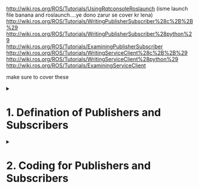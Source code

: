 http://wiki.ros.org/ROS/Tutorials/UsingRqtconsoleRoslaunch (isme launch file banana and roslaunch....ye dono zarur se cover kr lena) <br>
http://wiki.ros.org/ROS/Tutorials/WritingPublisherSubscriber%28c%2B%2B%29<br>
http://wiki.ros.org/ROS/Tutorials/WritingPublisherSubscriber%28python%29<br>
http://wiki.ros.org/ROS/Tutorials/ExaminingPublisherSubscriber<br>
http://wiki.ros.org/ROS/Tutorials/WritingServiceClient%28c%2B%2B%29<br>
http://wiki.ros.org/ROS/Tutorials/WritingServiceClient%28python%29<br>
http://wiki.ros.org/ROS/Tutorials/ExaminingServiceClient<br>

make sure to cover these

<details>
  <summary><h1>1. Defination of Publishers and Subscribers</h1></summary>
  
Message passing in ROS happens with the Publisher Subscriber Interface provided by ROS library functions. The primary mechanism for ROS nodes to exchange data is sending and receiving messages. Messages are transmitted on a topic, and each topic has a unique name in the ROS network. If a node wants to share information, it uses a publisher to send data to a topic. Or we can say a Publisher is the one puts the messages of some standard Message Type to a particular Topic. A node that wants to receive that information uses a subscriber to that same topic. Or we can say the Subscriber subscribes to the Topic so that it receives the messages whenever any message is published to the Topic. A ROS Node can be a Publisher or a Subscriber. Besides its unique name, each topic also has a message type, which determines the types of messages that are capable of being transmitted under that topic.

This publisher and subscriber communication has the following characteristics:

   - Topics are used for many-to-many communication. Many publishers can send messages to the same topic and many subscribers can receive them.

   - Publishers and subscribers are decoupled through topics and can be created and destroyed in any order. A message can be published to a topic even if there are no active subscribers.
  
   - Note that a publisher can publish to one or more Topic and a Subscriber can subscribe to one or more Topic.

   - Also, publishers and subscribers are not aware of each others’ existence. The idea is to decouple the production of information from its consumption and all the IP addresses of various nodes are tracked by the ROS Master.

The concept of topics, publishers, and subscribers is illustrated in the figure:
  
<br>
<p align="center">
  <img src="https://github.com/AMC-IITBHU/ROS-Summer-Camp-22/blob/main/Week%201/assets/pub_and_sub.png">
</p>
<br>  

  
</details>


<details>
  <summary><h1>2. Coding for Publishers and Subscribers</h1></summary>
  
  <br>
<p align="center">
  <img src="https://github.com/AMC-IITBHU/ROS-Summer-Camp-22/blob/main/Week%201/assets/pub_and_sub.jpeg">
</p>
<br>  
  
  <details>
  <summary><h1>Publishers</h1></summary>
    
    Move to the ros package that you created before. Inside the package create a folder named scripts. Inside the scripts folder create a python file with any name you like. Here I am using the name "learn_publishers.py"
    
    In the python file put the following code 

    ```python
    #!/usr/bin/env python3
    #import the rospy package and the String message type
    import rospy
    from std_msgs.msg import String
    #function to publish messages at the rate of 2 messages per second
    def messagePublisher():
         #define a topic to which the messages will be published
         message_publisher = rospy.Publisher(‘messageTopic’, String, queue_size=10)
        #initialize the Publisher node. 
        #Setting anonymous=True will append random integers at the end of our publisher node
        rospy.init_node(‘messagePubNode’, anonymous=True)
        #publishes at a rate of 2 messages per second
        rate = rospy.Rate(2)
        #Keep publishing the messages until the user interrupts 
        while not rospy.is_shutdown():
        message = “ROS Tutorial by Arsalan”
        #display the message on the terminal
        rospy.loginfo(‘Published: ‘ + message)
        #publish the message to the topic
        message_publisher.publish(message)
        #rate.sleep() will wait enough until the node publishes the     message to the topic
        rate.sleep()
    if __name__ == ‘__main__’:
        try:
            messagePublisher()
        #capture the Interrupt signals
        except rospy.ROSInterruptException:
            pass
    ```

    Now let us decode the code line by line
    
  </details>
  
</details>  


